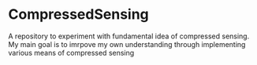 # CompressedSensing
A repository to experiment with fundamental idea of compressed sensing. My main goal is to imrpove my own understanding through implementing various means of compressed sensing
